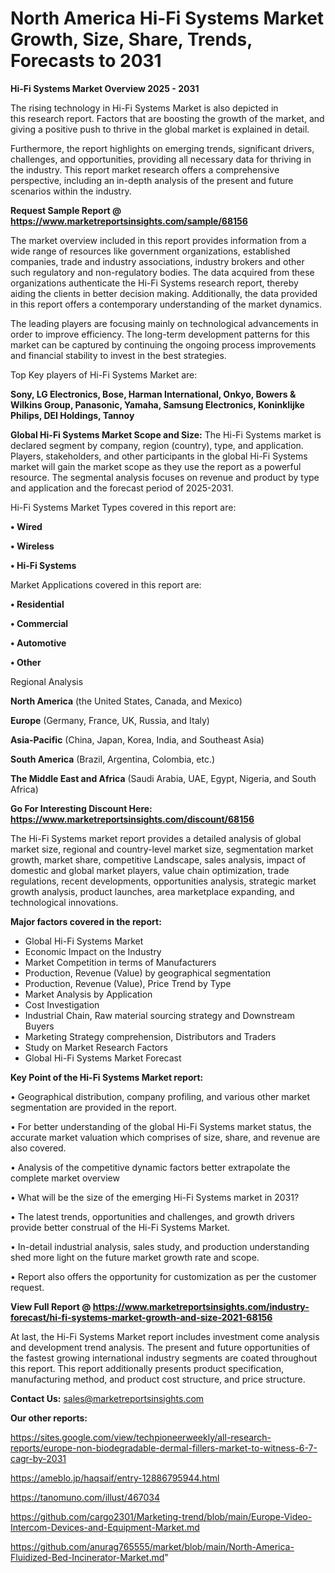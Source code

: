 # North America Hi-Fi Systems Market Growth, Size, Share, Trends, Forecasts to 2031

<Strong> Hi-Fi Systems Market Overview 2025 - 2031</strong>

The rising technology in Hi-Fi Systems Market is also depicted in this research report. Factors that are boosting the growth of the market, and giving a positive push to thrive in the global market is explained in detail.

Furthermore, the report highlights on emerging trends, significant drivers, challenges, and opportunities, providing all necessary data for thriving in the industry. This report market research offers a comprehensive perspective, including an in-depth analysis of the present and future scenarios within the industry.

<strong>Request Sample Report @ <a href=https://www.marketreportsinsights.com/sample/68156>https://www.marketreportsinsights.com/sample/68156</a></strong>

The market overview included in this report provides information from a wide range of resources like government organizations, established companies, trade and industry associations, industry brokers and other such regulatory and non-regulatory bodies. The data acquired from these organizations authenticate the Hi-Fi Systems research report, thereby aiding the clients in better decision making. Additionally, the data provided in this report offers a contemporary understanding of the market dynamics.

The leading players are focusing mainly on technological advancements in order to improve efficiency. The long-term development patterns for this market can be captured by continuing the ongoing process improvements and financial stability to invest in the best strategies.

Top Key players of Hi-Fi Systems Market are:

<strong>Sony, LG Electronics, Bose, Harman International, Onkyo, Bowers & Wilkins Group, Panasonic, Yamaha, Samsung Electronics, Koninklijke Philips, DEI Holdings, Tannoy</strong>

<strong><b>Global Hi-Fi Systems Market Scope and Size:</b></strong>
The Hi-Fi Systems market is declared segment by company, region (country), type, and application. Players, stakeholders, and other participants in the global Hi-Fi Systems market will gain the market scope as they use the report as a powerful resource. The segmental analysis focuses on revenue and product by type and application and the forecast period of 2025-2031.

Hi-Fi Systems Market Types covered in this report are:

<strong>• Wired

• Wireless

• Hi-Fi Systems</strong>

Market Applications covered in this report are:

<strong>• Residential

• Commercial

• Automotive

• Other</strong> 

Regional Analysis

<strong>North America</strong> (the United States, Canada, and Mexico)

<strong>Europe</strong> (Germany, France, UK, Russia, and Italy)

<strong>Asia-Pacific</strong> (China, Japan, Korea, India, and Southeast Asia)

<strong>South America</strong> (Brazil, Argentina, Colombia, etc.)

<strong>The Middle East and Africa</strong> (Saudi Arabia, UAE, Egypt, Nigeria, and South Africa)

<strong>Go For Interesting Discount Here: <a href=https://www.marketreportsinsights.com/discount/68156>https://www.marketreportsinsights.com/discount/68156</a></strong>

The Hi-Fi Systems market report provides a detailed analysis of global market size, regional and country-level market size, segmentation market growth, market share, competitive Landscape, sales analysis, impact of domestic and global market players, value chain optimization, trade regulations, recent developments, opportunities analysis, strategic market growth analysis, product launches, area marketplace expanding, and technological innovations.

<strong><b>Major factors covered in the report:</b></strong>
<ul>
  <li>Global Hi-Fi Systems Market </li>
  <li>Economic Impact on the Industry</li>
  <li>Market Competition in terms of Manufacturers</li>
  <li>Production, Revenue (Value) by geographical segmentation</li>
  <li>Production, Revenue (Value), Price Trend by Type</li>
  <li>Market Analysis by Application</li>
  <li>Cost Investigation</li>
  <li>Industrial Chain, Raw material sourcing strategy and Downstream Buyers</li>
  <li>Marketing Strategy comprehension, Distributors and Traders</li>
  <li>Study on Market Research Factors</li>
  <li>Global Hi-Fi Systems Market Forecast</li>
</ul>

<strong><b>Key Point of the Hi-Fi Systems Market report:</b></strong>

• Geographical distribution, company profiling, and various other market segmentation are provided in the report.

• For better understanding of the global Hi-Fi Systems market status, the accurate market valuation which comprises of size, share, and revenue are also covered.

• Analysis of the competitive dynamic factors better extrapolate the complete market overview

• What will be the size of the emerging Hi-Fi Systems market in 2031?

• The latest trends, opportunities and challenges, and growth drivers provide better construal of the Hi-Fi Systems Market.

• In-detail industrial analysis, sales study, and production understanding shed more light on the future market growth rate and scope.

• Report also offers the opportunity for customization as per the customer request.

<strong><b>View Full Report @ <a href=https://www.marketreportsinsights.com/industry-forecast/hi-fi-systems-market-growth-and-size-2021-68156>https://www.marketreportsinsights.com/industry-forecast/hi-fi-systems-market-growth-and-size-2021-68156</a></b></strong>


At last, the Hi-Fi Systems Market report includes investment come analysis and development trend analysis. The present and future opportunities of the fastest growing international industry segments are coated throughout this report. This report additionally presents product specification, manufacturing method, and product cost structure, and price structure.

<strong>Contact Us:</strong>
sales@marketreportsinsights.com

<strong>Our other reports:</strong>

<a href=https://sites.google.com/view/techpioneerweekly/all-research-reports/europe-non-biodegradable-dermal-fillers-market-to-witness-6-7-cagr-by-2031>https://sites.google.com/view/techpioneerweekly/all-research-reports/europe-non-biodegradable-dermal-fillers-market-to-witness-6-7-cagr-by-2031</a>

<a href=https://ameblo.jp/haqsaif/entry-12886795944.html>https://ameblo.jp/haqsaif/entry-12886795944.html</a>

<a href=https://tanomuno.com/illust/467034>https://tanomuno.com/illust/467034</a>

<a href=https://github.com/cargo2301/Marketing-trend/blob/main/Europe-Video-Intercom-Devices-and-Equipment-Market.md>https://github.com/cargo2301/Marketing-trend/blob/main/Europe-Video-Intercom-Devices-and-Equipment-Market.md</a>

<a href=https://github.com/anurag765555/market/blob/main/North-America-Fluidized-Bed-Incinerator-Market.md>https://github.com/anurag765555/market/blob/main/North-America-Fluidized-Bed-Incinerator-Market.md</a>"
